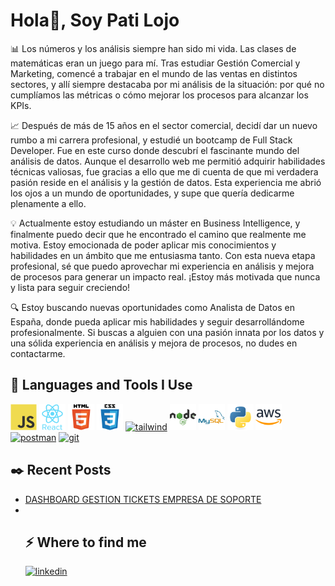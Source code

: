 <h1>Hola👋, Soy Pati Lojo </h1>
<p>📊 Los números y los análisis siempre han sido mi vida. Las clases de matemáticas eran un juego para mí. Tras estudiar Gestión Comercial y Marketing, comencé a trabajar en el mundo de las ventas en distintos sectores, y allí siempre destacaba por mi análisis de la situación: por qué no cumplíamos las métricas o cómo mejorar los procesos para alcanzar los KPIs.

📈 Después de más de 15 años en el sector comercial, decidí dar un nuevo rumbo a mi carrera profesional, y estudié un bootcamp de Full Stack Developer. Fue en este curso donde descubrí el fascinante mundo del análisis de datos. Aunque el desarrollo web me permitió adquirir habilidades técnicas valiosas, fue gracias a ello que me di cuenta de que mi verdadera pasión reside en el análisis y la gestión de datos. Esta experiencia me abrió los ojos a un mundo de oportunidades, y supe que quería dedicarme plenamente a ello.

💡 Actualmente estoy estudiando un máster en Business Intelligence, y finalmente puedo decir que he encontrado el camino que realmente me motiva. Estoy emocionada de poder aplicar mis conocimientos y habilidades en un ámbito que me entusiasma tanto. Con esta nueva etapa profesional, sé que puedo aprovechar mi experiencia en análisis y mejora de procesos para generar un impacto real. ¡Estoy más motivada que nunca y lista para seguir creciendo!

🔍 Estoy buscando nuevas oportunidades como Analista de Datos en España, donde pueda aplicar mis habilidades y seguir desarrollándome profesionalmente. Si buscas a alguien con una pasión innata por los datos y una sólida experiencia en análisis y mejora de procesos, no dudes en contactarme.</p>
<h2>🚀 Languages and Tools I Use</h2>
<p><a target="_blank" href="https://raw.githubusercontent.com/devicons/devicon/master/icons/javascript/javascript-original.svg" style="display: inline-block;"><img src="https://raw.githubusercontent.com/devicons/devicon/master/icons/javascript/javascript-original.svg" alt="javascript" width="42" height="42" /></a>
<a target="_blank" href="https://raw.githubusercontent.com/devicons/devicon/master/icons/react/react-original-wordmark.svg" style="display: inline-block;"><img src="https://raw.githubusercontent.com/devicons/devicon/master/icons/react/react-original-wordmark.svg" alt="react" width="42" height="42" /></a>
<a target="_blank" href="https://raw.githubusercontent.com/devicons/devicon/master/icons/html5/html5-original-wordmark.svg" style="display: inline-block;"><img src="https://raw.githubusercontent.com/devicons/devicon/master/icons/html5/html5-original-wordmark.svg" alt="html5" width="42" height="42" /></a>
<a target="_blank" href="https://raw.githubusercontent.com/devicons/devicon/master/icons/css3/css3-original-wordmark.svg" style="display: inline-block;"><img src="https://raw.githubusercontent.com/devicons/devicon/master/icons/css3/css3-original-wordmark.svg" alt="css3" width="42" height="42" /></a>
<a target="_blank" href="https://www.vectorlogo.zone/logos/tailwindcss/tailwindcss-icon.svg" style="display: inline-block;"><img src="https://www.vectorlogo.zone/logos/tailwindcss/tailwindcss-icon.svg" alt="tailwind" width="42" height="42" /></a>
<a target="_blank" href="https://raw.githubusercontent.com/devicons/devicon/master/icons/nodejs/nodejs-original-wordmark.svg" style="display: inline-block;"><img src="https://raw.githubusercontent.com/devicons/devicon/master/icons/nodejs/nodejs-original-wordmark.svg" alt="nodejs" width="42" height="42" /></a>
<a target="_blank" href="https://raw.githubusercontent.com/devicons/devicon/master/icons/mysql/mysql-original-wordmark.svg" style="display: inline-block;"><img src="https://raw.githubusercontent.com/devicons/devicon/master/icons/mysql/mysql-original-wordmark.svg" alt="mysql" width="42" height="42" /></a>
<a target="_blank" href="https://raw.githubusercontent.com/devicons/devicon/master/icons/python/python-original.svg" style="display: inline-block;"><img src="https://raw.githubusercontent.com/devicons/devicon/master/icons/python/python-original.svg" alt="python" width="42" height="42" /></a>
<a target="_blank" href="https://raw.githubusercontent.com/devicons/devicon/master/icons/amazonwebservices/amazonwebservices-original-wordmark.svg" style="display: inline-block;"><img src="https://raw.githubusercontent.com/devicons/devicon/master/icons/amazonwebservices/amazonwebservices-original-wordmark.svg" alt="aws" width="42" height="42" /></a>
<a target="_blank" href="https://www.vectorlogo.zone/logos/getpostman/getpostman-icon.svg" style="display: inline-block;"><img src="https://www.vectorlogo.zone/logos/getpostman/getpostman-icon.svg" alt="postman" width="42" height="42" /></a>
<a target="_blank" href="https://www.vectorlogo.zone/logos/git-scm/git-scm-icon.svg" style="display: inline-block;"><img src="https://www.vectorlogo.zone/logos/git-scm/git-scm-icon.svg" alt="git" width="42" height="42" /></a></p>
<h2>✒️ Recent Posts</h2>
<ul>
<li><a target="_blank" href="https://www.linkedin.com/feed/update/urn:li:ugcPost:7239236205320540162/">DASHBOARD GESTION TICKETS EMPRESA DE SOPORTE</a></li>
<li><a target="_blank" href=""></a></li>
<h2>⚡️ Where to find me</h2>
<p><a target="_blank" href="https://www.linkedin.com/in/https://www.linkedin.com/in/patricialojozubeldia/" style="display: inline-block;"><img src="https://img.shields.io/badge/linkedin-logo?style=for-the-badge&logo=linkedin&logoColor=white&color=#0a77b6" alt="linkedin" /></a></p>
